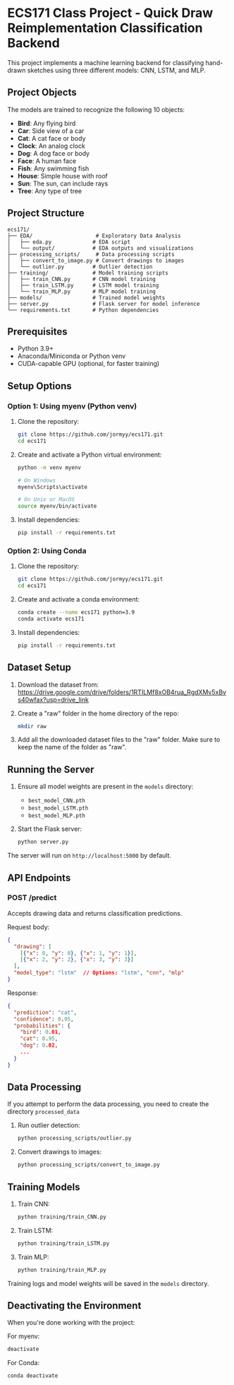 # ECS171 Class Project - Quick Draw Reimplementation Classification Backend

This project implements a machine learning backend for classifying hand-drawn sketches using three different models: CNN, LSTM, and MLP.

## Project Objects

The models are trained to recognize the following 10 objects:

- **Bird**: Any flying bird
- **Car**: Side view of a car
- **Cat**: A cat face or body
- **Clock**: An analog clock
- **Dog**: A dog face or body
- **Face**: A human face
- **Fish**: Any swimming fish
- **House**: Simple house with roof
- **Sun**: The sun, can include rays
- **Tree**: Any type of tree

## Project Structure
```
ecs171/
├── EDA/                    # Exploratory Data Analysis
│   ├── eda.py             # EDA script
│   └── output/            # EDA outputs and visualizations
├── processing_scripts/     # Data processing scripts
│   ├── convert_to_image.py # Convert drawings to images
│   └── outlier.py         # Outlier detection
├── training/              # Model training scripts
│   ├── train_CNN.py       # CNN model training
│   ├── train_LSTM.py      # LSTM model training
│   └── train_MLP.py       # MLP model training
├── models/                # Trained model weights
├── server.py              # Flask server for model inference
└── requirements.txt       # Python dependencies
```

## Prerequisites

- Python 3.9+
- Anaconda/Miniconda or Python venv
- CUDA-capable GPU (optional, for faster training)

## Setup Options

### Option 1: Using myenv (Python venv)

1. Clone the repository:
   ```bash
   git clone https://github.com/jormyy/ecs171.git
   cd ecs171
   ```

2. Create and activate a Python virtual environment:
   ```bash
   python -m venv myenv
   
   # On Windows
   myenv\Scripts\activate
   
   # On Unix or MacOS
   source myenv/bin/activate
   ```

3. Install dependencies:
   ```bash
   pip install -r requirements.txt
   ```

### Option 2: Using Conda

1. Clone the repository:
   ```bash
   git clone https://github.com/jormyy/ecs171.git
   cd ecs171
   ```

2. Create and activate a conda environment:
   ```bash
   conda create --name ecs171 python=3.9
   conda activate ecs171
   ```

3. Install dependencies:
   ```bash
   pip install -r requirements.txt
   ```

## Dataset Setup

1. Download the dataset from:
   https://drive.google.com/drive/folders/1RTILMf8xOB4rua_RgdXMv5xBvs40wfax?usp=drive_link

2. Create a "raw" folder in the home directory of the repo:
   ```bash
   mkdir raw
   ```

3. Add all the downloaded dataset files to the "raw" folder. Make sure to keep the name of the folder as "raw".

## Running the Server

1. Ensure all model weights are present in the `models` directory:
   - `best_model_CNN.pth`
   - `best_model_LSTM.pth`
   - `best_model_MLP.pth`

2. Start the Flask server:
   ```bash
   python server.py
   ```

The server will run on `http://localhost:5000` by default.

## API Endpoints

### POST /predict
Accepts drawing data and returns classification predictions.

Request body:
```json
{
  "drawing": [
    [{"x": 0, "y": 0}, {"x": 1, "y": 1}],
    [{"x": 2, "y": 2}, {"x": 3, "y": 3}]
  ],
  "model_type": "lstm"  // Options: "lstm", "cnn", "mlp"
}
```

Response:
```json
{
  "prediction": "cat",
  "confidence": 0.95,
  "probabilities": {
    "bird": 0.01,
    "cat": 0.95,
    "dog": 0.02,
    ...
  }
}
```

## Data Processing

If you attempt to perform the data processing, you need to create the directory ```processed_data```

1. Run outlier detection:
   ```bash
   python processing_scripts/outlier.py
   ```

2. Convert drawings to images:
   ```bash
   python processing_scripts/convert_to_image.py
   ```

## Training Models

1. Train CNN:
   ```bash
   python training/train_CNN.py
   ```

2. Train LSTM:
   ```bash
   python training/train_LSTM.py
   ```

3. Train MLP:
   ```bash
   python training/train_MLP.py
   ```

Training logs and model weights will be saved in the `models` directory.

## Deactivating the Environment

When you're done working with the project:

For myenv:
```bash
deactivate
```

For Conda:
```bash
conda deactivate
```
